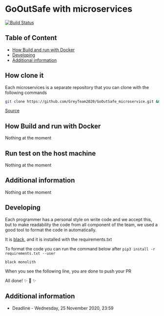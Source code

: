 # GoOutSafe with microservices

[![Build Status](https://travis-ci.com/GreyTeam2020/GoOutSafe_microservice.svg?token=sy94HsRanu5mrpdsRQbH&branch=main)](https://travis-ci.com/GreyTeam2020/GoOutSafe_microservice)

## Table of Content

- [How Build and run with Docker](#)
- [Developing](#)
- [Additional information](#)

## How clone it

Each microservices is a separate repository that you can clone with the following commands

```bash
git clone https://github.com/GreyTeam2020/GoOutSafe_microservice.git && git clone --recurse-submodules --remote-submodules
```

[Source](https://stackoverflow.com/a/3797061/7290562)

## How Build and run with Docker

Nothing at the moment

## Run test on the host machine

Nothing at the moment

## Additional information

Nothing at the moment

## Developing

Each programmer has a personal style on write code and we accept this, but to make readability the
code from all component of the team, we used a good tool to format the code in automatically.

It is [black](https://github.com/psf/black), and it is installed with the requirements.txt

To format the code you can run the command below after `pip3 install -r requirements.txt --user`

`black monolith`

When you see the following line, you are done to push your PR

All done! ✨ 🍰 ✨


## Additional information

- Deadline - Wednesday, 25 November 2020, 23:59
